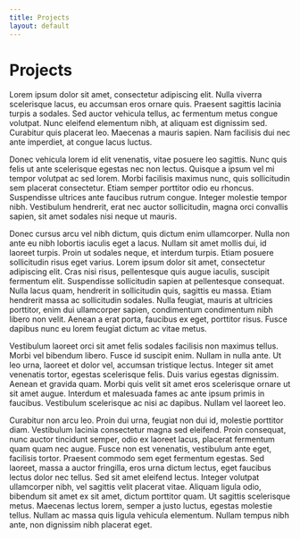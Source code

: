```yaml
---
title: Projects
layout: default
---
```


# Projects

Lorem ipsum dolor sit amet, consectetur adipiscing elit. Nulla viverra scelerisque lacus, eu accumsan eros ornare quis. Praesent sagittis lacinia turpis a sodales. Sed auctor vehicula tellus, ac fermentum metus congue volutpat. Nunc eleifend elementum nibh, at aliquam est dignissim sed. Curabitur quis placerat leo. Maecenas a mauris sapien. Nam facilisis dui nec ante imperdiet, at congue lacus luctus.

Donec vehicula lorem id elit venenatis, vitae posuere leo sagittis. Nunc quis felis ut ante scelerisque egestas nec non lectus. Quisque a ipsum vel mi tempor volutpat ac sed lorem. Morbi facilisis maximus nunc, quis sollicitudin sem placerat consectetur. Etiam semper porttitor odio eu rhoncus. Suspendisse ultrices ante faucibus rutrum congue. Integer molestie tempor nibh. Vestibulum hendrerit, erat nec auctor sollicitudin, magna orci convallis sapien, sit amet sodales nisi neque ut mauris.

Donec cursus arcu vel nibh dictum, quis dictum enim ullamcorper. Nulla non ante eu nibh lobortis iaculis eget a lacus. Nullam sit amet mollis dui, id laoreet turpis. Proin ut sodales neque, et interdum turpis. Etiam posuere sollicitudin risus eget varius. Lorem ipsum dolor sit amet, consectetur adipiscing elit. Cras nisi risus, pellentesque quis augue iaculis, suscipit fermentum elit. Suspendisse sollicitudin sapien at pellentesque consequat. Nulla lacus quam, hendrerit in sollicitudin quis, sagittis eu massa. Etiam hendrerit massa ac sollicitudin sodales. Nulla feugiat, mauris at ultricies porttitor, enim dui ullamcorper sapien, condimentum condimentum nibh libero non velit. Aenean a erat porta, faucibus ex eget, porttitor risus. Fusce dapibus nunc eu lorem feugiat dictum ac vitae metus.

Vestibulum laoreet orci sit amet felis sodales facilisis non maximus tellus. Morbi vel bibendum libero. Fusce id suscipit enim. Nullam in nulla ante. Ut leo urna, laoreet et dolor vel, accumsan tristique lectus. Integer sit amet venenatis tortor, egestas scelerisque felis. Duis varius egestas dignissim. Aenean et gravida quam. Morbi quis velit sit amet eros scelerisque ornare ut sit amet augue. Interdum et malesuada fames ac ante ipsum primis in faucibus. Vestibulum scelerisque ac nisi ac dapibus. Nullam vel laoreet leo.

Curabitur non arcu leo. Proin dui urna, feugiat non dui id, molestie porttitor diam. Vestibulum lacinia consectetur magna sed eleifend. Proin consequat, nunc auctor tincidunt semper, odio ex laoreet lacus, placerat fermentum quam quam nec augue. Fusce non est venenatis, vestibulum ante eget, facilisis tortor. Praesent commodo sem eget fermentum egestas. Sed laoreet, massa a auctor fringilla, eros urna dictum lectus, eget faucibus lectus dolor nec tellus. Sed sit amet eleifend lectus. Integer volutpat ullamcorper nibh, vel sagittis velit placerat vitae. Aliquam ligula odio, bibendum sit amet ex sit amet, dictum porttitor quam. Ut sagittis scelerisque metus. Maecenas lectus lorem, semper a justo luctus, egestas molestie tellus. Nullam ac massa quis ligula vehicula elementum. Nullam tempus nibh ante, non dignissim nibh placerat eget.
